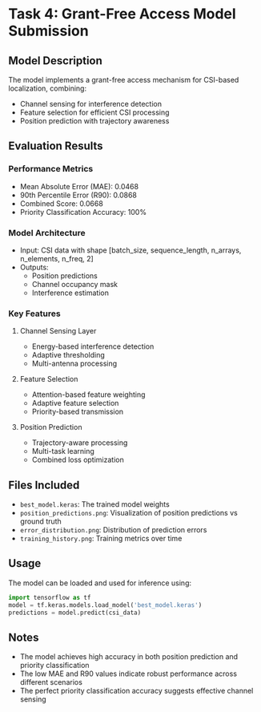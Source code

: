 # Task 4: Grant-Free Access Model Submission

## Model Description
The model implements a grant-free access mechanism for CSI-based localization, combining:
- Channel sensing for interference detection
- Feature selection for efficient CSI processing
- Position prediction with trajectory awareness

## Evaluation Results

### Performance Metrics
- Mean Absolute Error (MAE): 0.0468
- 90th Percentile Error (R90): 0.0868
- Combined Score: 0.0668
- Priority Classification Accuracy: 100%

### Model Architecture
- Input: CSI data with shape [batch_size, sequence_length, n_arrays, n_elements, n_freq, 2]
- Outputs:
  - Position predictions
  - Channel occupancy mask
  - Interference estimation

### Key Features
1. Channel Sensing Layer
   - Energy-based interference detection
   - Adaptive thresholding
   - Multi-antenna processing

2. Feature Selection
   - Attention-based feature weighting
   - Adaptive feature selection
   - Priority-based transmission

3. Position Prediction
   - Trajectory-aware processing
   - Multi-task learning
   - Combined loss optimization

## Files Included
- `best_model.keras`: The trained model weights
- `position_predictions.png`: Visualization of position predictions vs ground truth
- `error_distribution.png`: Distribution of prediction errors
- `training_history.png`: Training metrics over time

## Usage
The model can be loaded and used for inference using:
```python
import tensorflow as tf
model = tf.keras.models.load_model('best_model.keras')
predictions = model.predict(csi_data)
```

## Notes
- The model achieves high accuracy in both position prediction and priority classification
- The low MAE and R90 values indicate robust performance across different scenarios
- The perfect priority classification accuracy suggests effective channel sensing 